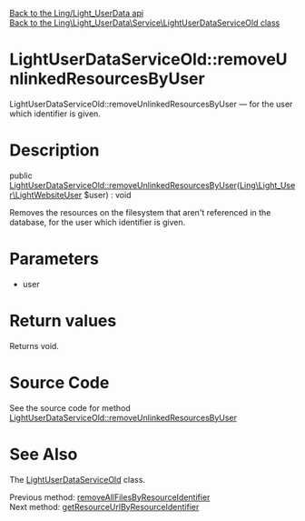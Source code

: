 [Back to the Ling/Light_UserData api](https://github.com/lingtalfi/Light_UserData/blob/master/doc/api/Ling/Light_UserData.md)<br>
[Back to the Ling\Light_UserData\Service\LightUserDataServiceOld class](https://github.com/lingtalfi/Light_UserData/blob/master/doc/api/Ling/Light_UserData/Service/LightUserDataServiceOld.md)


LightUserDataServiceOld::removeUnlinkedResourcesByUser
================



LightUserDataServiceOld::removeUnlinkedResourcesByUser — for the user which identifier is given.




Description
================


public [LightUserDataServiceOld::removeUnlinkedResourcesByUser](https://github.com/lingtalfi/Light_UserData/blob/master/doc/api/Ling/Light_UserData/Service/LightUserDataServiceOld/removeUnlinkedResourcesByUser.md)([Ling\Light_User\LightWebsiteUser](https://github.com/lingtalfi/Light_User/blob/master/doc/api/Ling/Light_User/LightWebsiteUser.md) $user) : void




Removes the resources on the filesystem that aren't referenced in the database,
for the user which identifier is given.




Parameters
================


- user

    


Return values
================

Returns void.








Source Code
===========
See the source code for method [LightUserDataServiceOld::removeUnlinkedResourcesByUser](https://github.com/lingtalfi/Light_UserData/blob/master/Service/LightUserDataServiceOld.php#L887-L919)


See Also
================

The [LightUserDataServiceOld](https://github.com/lingtalfi/Light_UserData/blob/master/doc/api/Ling/Light_UserData/Service/LightUserDataServiceOld.md) class.

Previous method: [removeAllFilesByResourceIdentifier](https://github.com/lingtalfi/Light_UserData/blob/master/doc/api/Ling/Light_UserData/Service/LightUserDataServiceOld/removeAllFilesByResourceIdentifier.md)<br>Next method: [getResourceUrlByResourceIdentifier](https://github.com/lingtalfi/Light_UserData/blob/master/doc/api/Ling/Light_UserData/Service/LightUserDataServiceOld/getResourceUrlByResourceIdentifier.md)<br>

